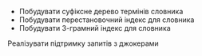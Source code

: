 - Побудувати суфіксне дерево термінів словника
- Побудувати перестановочний індекс для словника
- Побудувати 3-грамний індекс для словника

Pеалізувати підтримку запитів з джокерами